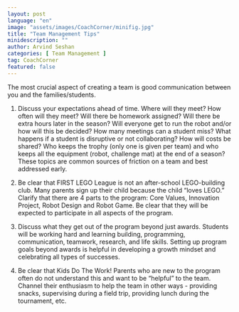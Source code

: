 ```yaml
---
layout: post
language: "en"
image: "assets/images/CoachCorner/minifig.jpg"
title: "Team Management Tips"
minidescription: ""
author: Arvind Seshan
categories: [ Team Management ]
tag: CoachCorner
featured: false
---
```


The most crucial aspect of creating a team is good communication between you and the families/students. 

1.	Discuss your expectations ahead of time. Where will they meet? How often will they meet? Will there be homework assigned? Will there be extra hours later in the season? Will everyone get to run the robot and/or how will this be decided? How many meetings can a student miss? What happens if a student is disruptive or not collaborating? How will costs be shared? Who keeps the trophy (only one is given per team) and who keeps all the equipment (robot, challenge mat) at the end of a season? These topics are common sources of friction on a team and best addressed early.

2.	Be clear that FIRST LEGO League is not an after-school LEGO-building club. Many parents sign up their child because the child “loves LEGO.” Clarify that there are 4 parts to the program: Core Values, Innovation Project, Robot Design and Robot Game. Be clear that they will be expected to participate in all aspects of the program.

3.	Discuss what they get out of the program beyond just awards. Students will be working hard and learning building, programming, communication, teamwork, research, and life skills. Setting up program goals beyond awards is helpful in developing a growth mindset and celebrating all types of successes.

4.	Be clear that Kids Do The Work! Parents who are new to the program often do not understand this and want to be “helpful” to the team. Channel their enthusiasm to help the team in other ways - providing snacks, supervising during a field trip, providing lunch during the tournament, etc.
